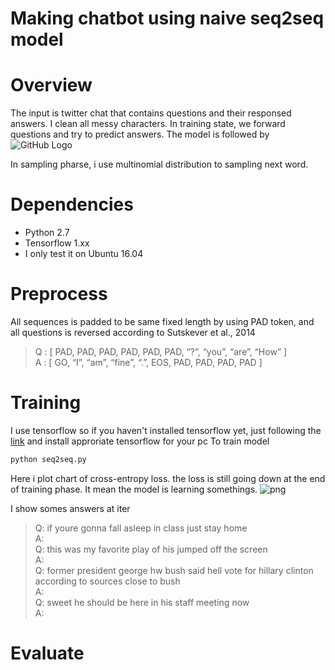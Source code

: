 # Making chatbot using naive seq2seq model

# Overview
  The input is twitter chat that contains questions and their responsed answers. I clean all messy characters.
  In training state, we forward questions and try to predict answers. The model is followed by
  ![GitHub Logo](http://suriyadeepan.github.io/img/seq2seq/seq2seq2.png)

  In sampling pharse, i use multinomial distribution to sampling next word.

# Dependencies
  * Python 2.7
  * Tensorflow 1.xx
  * I only test it on Ubuntu 16.04
# Preprocess
  All sequences is padded to be same fixed length by using PAD token, and all questions is reversed according to Sutskever et al., 2014  
  > Q : [ PAD, PAD, PAD, PAD, PAD, PAD, “?”, “you”, “are”, “How” ]  
  > A : [ GO, “I”, “am”, “fine”, “.”, EOS, PAD, PAD, PAD, PAD ]
# Training
  I use tensorflow so if you haven't installed tensorflow yet, just following the [link](https://www.tensorflow.org/install/) and install approriate tensorflow for your pc
  To train model 
```python
python seq2seq.py
```
  Here i plot chart of cross-entropy loss. the loss is still going down at the end of training phase. It mean the model is learning somethings.
  ![png](https://github.com/pbcquoc/pbcquoc.github.io/blob/master/media/img/seq2seq/training_phrase.png)

  I show somes answers at iter
  > Q: if youre gonna fall asleep in class just stay home  
  > A:  
  > Q: this was my favorite play of his jumped off the screen  
  > A:  
  > Q: former president george hw bush said hell vote for hillary clinton according to sources close to bush  
  > A:   
  > Q: sweet he should be here in his staff meeting now  
  > A:   
# Evaluate
